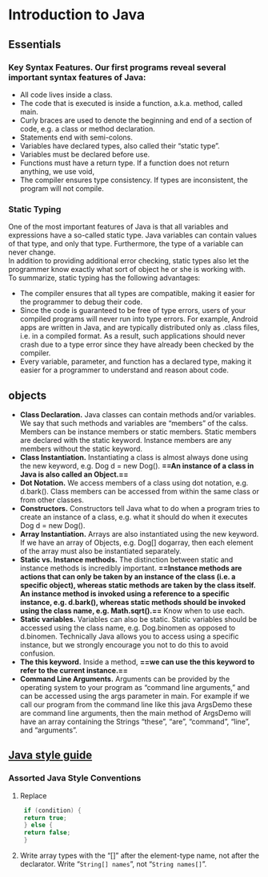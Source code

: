 # Introduction to Java
## Essentials 
### **Key Syntax Features**. Our first programs reveal several important syntax features of Java:
* All code lives inside a class.  
* The code that is executed is inside a function, a.k.a. method, called main.
* Curly braces are used to denote the beginning and end of a section of code, e.g. a class or method declaration.
* Statements end with semi-colons.  
* Variables have declared types, also called their “static type”.
* Variables must be declared before use.
* Functions must have a return type. If a function does not return anything, we use void,
* The compiler ensures type consistency. If types are inconsistent, the program will not compile.
### Static Typing
One of the most important features of Java is that all variables and expressions have a so-called static type. Java variables can contain values of that type, and only that type. Furthermore, the type of a variable can never change.  
In addition to providing additional error checking, static types also let the programmer know exactly what sort of object he or she is working with.  
To summarize, static typing has the following advantages:  
* The compiler ensures that all types are compatible, making it easier for the programmer to debug their code.
* Since the code is guaranteed to be free of type errors, users of your compiled programs will never run into type errors. For example, Android apps are written in Java, and are typically distributed only as .class files, i.e. in a compiled format. As a result, such applications should never crash due to a type error since they have already been checked by the compiler.  
* Every variable, parameter, and function has a declared type, making it easier for a programmer to understand and reason about code.
## objects 
* **Class Declaration.** Java classes can contain methods and/or variables. We say that such methods and variables are “members” of the calss. Members can be instance members or static members. Static members are declared with the static keyword. Instance members are any members without the static keyword.  
* **Class Instantiation.** Instantiating a class is almost always done using the new keyword, e.g. Dog d = new Dog(). **==An instance of a class in Java is also called an Object.==**  
* **Dot Notation.** We access members of a class using dot notation, e.g. d.bark(). Class members can be accessed from within the same class or from other classes.  
* **Constructors.** Constructors tell Java what to do when a program tries to create an instance of a class, e.g. what it should do when it executes Dog d = new Dog().  
* **Array Instantiation.** Arrays are also instantiated using the new keyword. If we have an array of Objects, e.g. Dog[] dogarray, then each element of the array must also be instantiated separately.  
* **Static vs. Instance methods.** The distinction between static and instance methods is incredibly important. **==Instance methods are actions that can only be taken by an instance of the class (i.e. a specific object), whereas static methods are taken by the class itself. An instance method is invoked using a reference to a specific instance, e.g. d.bark(), whereas static methods should be invoked using the class name, e.g. Math.sqrt().==** Know when to use each.  
* **Static variables.** Variables can also be static. Static variables should be accessed using the class name, e.g. Dog.binomen as opposed to d.binomen. Technically Java allows you to access using a specific instance, but we strongly encourage you not to do this to avoid confusion.  
* **The this keyword.** Inside a method, **==we can use the this keyword to refer to the current instance.==**  
* **Command Line Arguments.** Arguments can be provided by the operating system to your program as “command line arguments,” and can be accessed using the args parameter in main. For example if we call our program from the command line like this java ArgsDemo these are command line arguments, then the main method of ArgsDemo will have an array containing the Strings “these”, “are”, “command”, “line”, and “arguments”.

## [Java style guide](https://sp19.datastructur.es/materials/guides/style-guide.html)
### Assorted Java Style Conventions
1. Replace
    ```java
     if (condition) {
     return true;
     } else {
     return false;
     }
    ```
2. Write array types with the “[]” after the element-type name, not after the declarator. Write “`String[] names`”, not “`String names[]`”.
